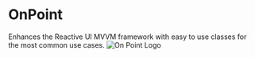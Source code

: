 # OnPoint
Enhances the Reactive UI MVVM framework with easy to use classes for the most common use cases.
![On Point Logo](/images/OnPoint.png)
